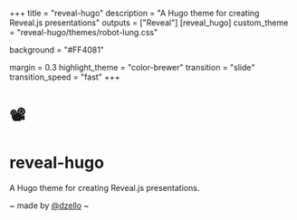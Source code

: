+++
title = "reveal-hugo"
description = "A Hugo theme for creating Reveal.js presentations"
outputs = ["Reveal"]
[reveal_hugo]
custom_theme = "reveal-hugo/themes/robot-lung.css"

background = "#FF4081"

margin = 0.3
highlight_theme = "color-brewer"
transition = "slide"
transition_speed = "fast"
+++

# 📽️

# reveal-hugo

A Hugo theme for creating Reveal.js presentations.

~ made by [@dzello](https://dzello.com/) ~
